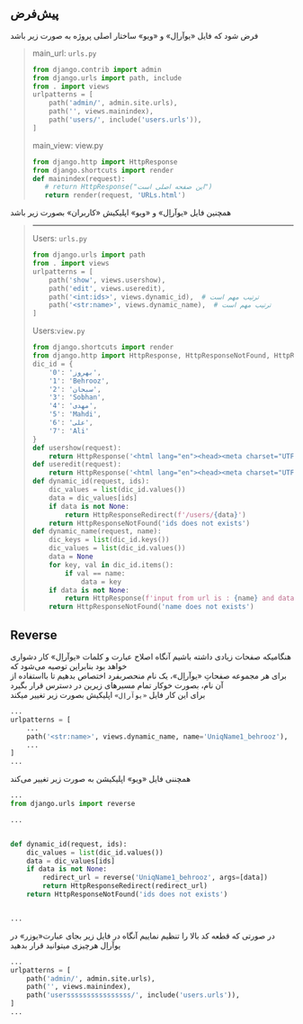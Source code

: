 ## پیش‌فرض

فرض شود که فایل «یوآراِل» و «ویو» ساختار اصلی پروژه به صورت زیر باشد
> main_url: `urls.py`
>
> ```python
> from django.contrib import admin
> from django.urls import path, include
> from . import views
> urlpatterns = [
>     path('admin/', admin.site.urls),
>     path('', views.mainindex),
>     path('users/', include('users.urls')),
> ]
> 
> ```
> main_view: view.py
>
> ```python
> from django.http import HttpResponse
> from django.shortcuts import render
> def mainindex(request):
>    # return HttpResponse("این صفحه اصلی است")
>    return render(request, 'URLs.html')
>  ```
همچنین فایل «یوآراِل» و «ویو» اپلیکیش «کاربران» بصورت زیر باشد
> --- 
> Users: `urls.py`
> ```python
> from django.urls import path
> from . import views
> urlpatterns = [
>     path('show', views.usershow),
>     path('edit', views.useredit),
>     path('<int:ids>', views.dynamic_id),  # ترتیب مهم است
>     path('<str:name>', views.dynamic_name),  # ترتیب مهم است
> ] 
> ```
> Users:`view.py`
>
> ```python
> from django.shortcuts import render
> from django.http import HttpResponse, HttpResponseNotFound, HttpResponseRedirect
> dic_id = {
>     '0': 'بهروز',
>     '1': 'Behrooz',
>     '2': 'سبحان',
>     '3': 'Sobhan',
>     '4': 'مهدی',
>     '5': 'Mahdi',
>     '6': 'علی',
>     '7': 'Ali'
> }
> def usershow(request):
>     return HttpResponse('<html lang="en"><head><meta charset="UTF-8"></head><body><ul><li>صفحه نمایش کاربران و برای ورود به صفحه اصلی لینک زیر را کلیک نمایید</li><a href="http://127.0.0.1:8000"><li>127.0.0.1:8000</li></a></ul></body></html>')
> def useredit(request):
>     return HttpResponse('<html lang="en"><head><meta charset="UTF-8"></head><body><ul><li>صفحه ادیت کاربران </li><a href="http://127.0.0.1:8000"><li>127.0.0.1:8000</li></a></ul></body></html>')
> def dynamic_id(request, ids):
>     dic_values = list(dic_id.values())
>     data = dic_values[ids]
>     if data is not None:
>         return HttpResponseRedirect(f'/users/{data}')
>     return HttpResponseNotFound('ids does not exists')
> def dynamic_name(request, name):
>     dic_keys = list(dic_id.keys())
>     dic_values = list(dic_id.values())
>     data = None
>     for key, val in dic_id.items():
>         if val == name:
>             data = key
>     if data is not None:
>         return HttpResponse(f'input from url is : {name} and data is : {data}')
>     return HttpResponseNotFound('name does not exists')
>  ```

## Reverse

هنگامیکه صفحات زیادی داشته باشیم آنگاه اصلاح عبارت و کلمات «یوآراِل» کار دشواری خواهد بود بنابراین توصیه می‌شود که<br>
برای هر مجموعه صفحاتِ «یوآراِل»، یک نام منحصربفرد اختصاص بدهیم تا بااستفاده از آن نام، بصورت خوکار تمام مسیرهای زیرین در دسترس قرار بگیرد<br>
برای این کار فایل `«یوآراِل»` اپلیکیش بصورت زیر تغییر میکند<br>

```python
...
urlpatterns = [
    ...
    path('<str:name>', views.dynamic_name, name='UniqName1_behrooz'),
    ...
]
...
```

همچننی فایل «ویو» اپلیکیشن به صورت زیر تغییر می‌کند

```python
...
from django.urls import reverse

...


def dynamic_id(request, ids):
    dic_values = list(dic_id.values())
    data = dic_values[ids]
    if data is not None:
        redirect_url = reverse('UniqName1_behrooz', args=[data])
        return HttpResponseRedirect(redirect_url)
    return HttpResponseNotFound('ids does not exists')


...

```

در صورتی که قطعه کد بالا را تنظیم نماییم آنگاه در فایل زیر بجای عبارت«یوزر» در یوآراِل هرچیزی میتوانید قرار بدهید

```python
...
urlpatterns = [
    path('admin/', admin.site.urls),
    path('', views.mainindex),
    path('userssssssssssssssss/', include('users.urls')),
]
...
```
